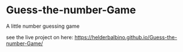 # Guess-the-number-Game
A little number guessing game 



see the live project on here:
https://helderbalbino.github.io/Guess-the-number-Game/
